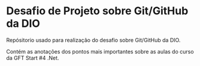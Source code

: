 # Desafio de Projeto sobre Git/GitHub da DIO

Repósitorio usado para realização do desafio sobre Git/GitHub da DIO.

Contém as anotações dos pontos mais importantes sobre as aulas do curso da GFT Start #4 .Net.
